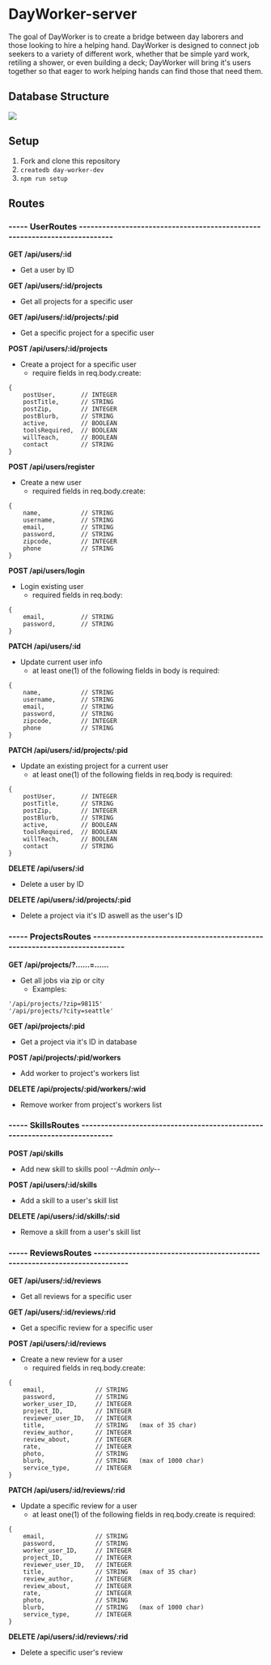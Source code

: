 # DayWorker-server
The goal of DayWorker is to create a bridge between day laborers and those looking to hire a helping hand. DayWorker is designed to connect job seekers to a variety of different work, whether that be simple yard work, retiling a shower, or even building a deck; DayWorker will bring it's users together so that eager to work helping hands can find those that need them.

## Database Structure

![](./images/day_worker_ERD_rough.png)

## Setup
1. Fork and clone this repository
1. `createdb day-worker-dev`
1. `npm run setup`

## Routes

### ----- UserRoutes --------------------------------------------------------------------------

**GET /api/users/:id**
- Get a user by ID

**GET /api/users/:id/projects**
- Get all projects for a specific user

**GET /api/users/:id/projects/:pid**
- Get a specific project for a specific user

**POST /api/users/:id/projects**
- Create a project for a specific user
    - require fields in req.body.create:
```
{
    postUser,       // INTEGER
    postTitle,      // STRING
    postZip,        // INTEGER
    postBlurb,      // STRING
    active,         // BOOLEAN
    toolsRequired,  // BOOLEAN
    willTeach,      // BOOLEAN
    contact         // STRING
}
```

**POST /api/users/register**
- Create a new user
    - required fields in req.body.create:
```
{
    name,           // STRING
    username,       // STRING
    email,          // STRING
    password,       // STRING
    zipcode,        // INTEGER
    phone           // STRING
}
```

**POST /api/users/login**
- Login existing user
    - required fields in req.body:
```
{
    email,          // STRING
    password,       // STRING
}
```

**PATCH /api/users/:id**
- Update current user info
    - at least one(1) of the following fields in body is required:
```
{
    name,           // STRING
    username,       // STRING
    email,          // STRING
    password,       // STRING
    zipcode,        // INTEGER
    phone           // STRING
}
```

**PATCH /api/users/:id/projects/:pid**
- Update an existing project for a current user
    - at least one(1) of the following fields in req.body is required:    
```
{
    postUser,       // INTEGER
    postTitle,      // STRING
    postZip,        // INTEGER
    postBlurb,      // STRING
    active,         // BOOLEAN
    toolsRequired,  // BOOLEAN
    willTeach,      // BOOLEAN
    contact         // STRING
}
```

**DELETE /api/users/:id**
- Delete a user by ID

**DELETE /api/users/:id/projects/:pid**
- Delete a project via it's ID aswell as the user's ID

### ----- ProjectsRoutes --------------------------------------------------------------------------

**GET /api/projects/?......=......**
- Get all jobs via zip or city
    - Examples:
```
'/api/projects/?zip=98115'
'/api/projects/?city=seattle'
```

**GET /api/projects/:pid**
- Get a project via it's ID in database

**POST /api/projects/:pid/workers**
- Add worker to project's workers list

**DELETE /api/projects/:pid/workers/:wid**
- Remove worker from project's workers list


### ----- SkillsRoutes --------------------------------------------------------------------------

**POST /api/skills**
- Add new skill to skills pool _-*-Admin only-*-_

**POST /api/users/:id/skills**
- Add a skill to a user's skill list

**DELETE /api/users/:id/skills/:sid**
- Remove a skill from a user's skill list


### ----- ReviewsRoutes --------------------------------------------------------------------------

**GET /api/users/:id/reviews**
- Get all reviews for a specific user

**GET /api/users/:id/reviews/:rid**
- Get a specific review for a specific user

**POST /api/users/:id/reviews**
- Create a new review for a user
    - required fields in req.body.create:
```
{
    email,              // STRING
    password,           // STRING
    worker_user_ID,     // INTEGER
    project_ID,         // INTEGER
    reviewer_user_ID,   // INTEGER
    title,              // STRING   (max of 35 char)
    review_author,      // INTEGER
    review_about,       // INTEGER
    rate,               // INTEGER
    photo,              // STRING
    blurb,              // STRING   (max of 1000 char)
    service_type,       // INTEGER
}
```

**PATCH /api/users/:id/reviews/:rid**
- Update a specific review for a user
    - at least one(1) of the following fields in req.body.create is required:
```
{
    email,              // STRING
    password,           // STRING
    worker_user_ID,     // INTEGER
    project_ID,         // INTEGER
    reviewer_user_ID,   // INTEGER
    title,              // STRING   (max of 35 char)
    review_author,      // INTEGER
    review_about,       // INTEGER
    rate,               // INTEGER
    photo,              // STRING
    blurb,              // STRING   (max of 1000 char)
    service_type,       // INTEGER
}
```

**DELETE /api/users/:id/reviews/:rid**
- Delete a specific user's review